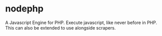 # nodephp
A Javascript Engine for PHP. Execute javascript, like never before in PHP. This can also be extended to use alongside scrapers. 

